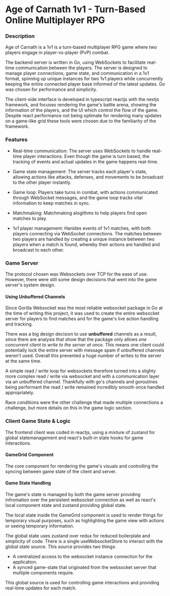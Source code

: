 # Age of Carnath 1v1 - Turn-Based Online Multiplayer RPG

### Description

Age of Carnath is a 1v1 is a turn-based multiplayer RPG game where two players engage in player-vs-player (PvP) combat.

The backend server is written in Go, using WebSockets to facilitate real-time communication between the players. The server is designed to manage player connections, game state, and communication in a 1v1 format, spinning up unique instances for two 1v1 players while concurrently keeping the entire connected player base informed of the latest updates. Go was chosen for performance and simplicity.

The client-side interface is developed in typescript reactjs with the nextjs framework, and focuses rendering the game's battle arena, showing the information of the players, and the UI which control the flow of the game. Despite react performance not being optimate for rendering many updates on a game-like grid these tools were chosen due to the familiarity of the framework.

### Features

- Real-time communication: The server uses WebSockets to handle real-time player interactions. Even though the game is turn based, the tracking of events and actual updates in the game happens real-time.

- Game state management: The server tracks each player's state, allowing actions like attacks, defenses, and movements to be broadcast to the other player instantly.

- Game loop: Players take turns in combat, with actions communicated through WebSocket messages, and the game loop tracks vital information to keep matches in sync.

- Matchmaking: Matchmaking alogithms to help players find open matches to play.

- 1v1 player management: Hanldes events of 1v1 matches, with both players connecting via WebSocket connections. The matches between two players are handled by creating a unique instance between two players when a match is found, whereby their actions are handled and broadcast to each other.

### Game Server

The protocol chosen was Websockets over TCP for the ease of use. However, there were still some design decisions that went into the game server's system design.

#### Using Unbuffered Channels

Since Gorilla Websocket was the most reliable websocket package in Go at the time of writing this project, it was used to create the entire websocket server for players to find matches and for the game's live action handling and tracking.

There was a big design decision to use **unbuffered** channels as a result, since there are analysis that show that the package only allows _one concurrent client to write to the server at once_. This means one client could potentially lock the entire server with message spam if unbuffered channels weren't used. Overall this prevented a huge number of writes to the server at the same time.

A simple read / write loop for websockets therefore turned into a slighty more complex read / write via websocket and with a communication layer via an unbuffered channel. Thankfully with go's channels and goroutines being performant the read / write remained incredibly smooth once handled appropriately.

Race conditions were the other challenge that made multiple connections a challenge, but more details on this in the game logic section.

### Client Game State & Logic

The frontend client was coded in reactjs, using a mixture of zustand for global statemanagement and react's built-in state hooks for game interactions.

#### GameGrid Component

The core component for rendering the game's visuals and controlling the syncing between game state of the client and server.

#### Game State Handling

The game's state is managed by both the game server providing infromation over the persistent websocket connection as well as react's local component state and zustand providing global state.

The local state inside the GameGrid component is used to render things for temporary visual purposes, such as highlighting the game view with actions or seeing temporary information.

The global state uses zustand over redux for reduced boilerplate and simplicity of code. There is a single useWebsocketStore to interact with the global state source. This source provides two things:

- A centralized access to the websocket instance connection for the application.
- A synced game-state that originated from the websocket server that multiple components require.

This global source is used for controlling game interactions and providing real-time updates for each match.
